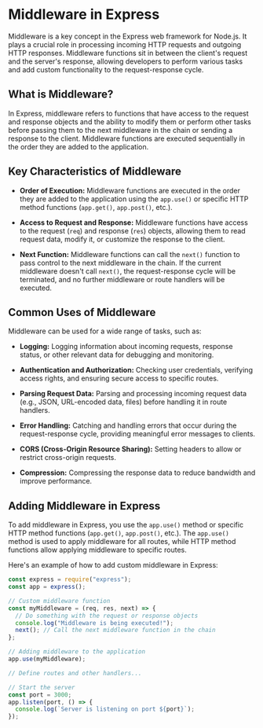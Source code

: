 # Middleware in Express

Middleware is a key concept in the Express web framework for Node.js. It plays a crucial role in processing incoming HTTP requests and outgoing HTTP responses. Middleware functions sit in between the client's request and the server's response, allowing developers to perform various tasks and add custom functionality to the request-response cycle.

## What is Middleware?

In Express, middleware refers to functions that have access to the request and response objects and the ability to modify them or perform other tasks before passing them to the next middleware in the chain or sending a response to the client. Middleware functions are executed sequentially in the order they are added to the application.

## Key Characteristics of Middleware

- **Order of Execution:** Middleware functions are executed in the order they are added to the application using the `app.use()` or specific HTTP method functions (`app.get()`, `app.post()`, etc.).

- **Access to Request and Response:** Middleware functions have access to the request (`req`) and response (`res`) objects, allowing them to read request data, modify it, or customize the response to the client.

- **Next Function:** Middleware functions can call the `next()` function to pass control to the next middleware in the chain. If the current middleware doesn't call `next()`, the request-response cycle will be terminated, and no further middleware or route handlers will be executed.

## Common Uses of Middleware

Middleware can be used for a wide range of tasks, such as:

- **Logging:** Logging information about incoming requests, response status, or other relevant data for debugging and monitoring.

- **Authentication and Authorization:** Checking user credentials, verifying access rights, and ensuring secure access to specific routes.

- **Parsing Request Data:** Parsing and processing incoming request data (e.g., JSON, URL-encoded data, files) before handling it in route handlers.

- **Error Handling:** Catching and handling errors that occur during the request-response cycle, providing meaningful error messages to clients.

- **CORS (Cross-Origin Resource Sharing):** Setting headers to allow or restrict cross-origin requests.

- **Compression:** Compressing the response data to reduce bandwidth and improve performance.

## Adding Middleware in Express

To add middleware in Express, you use the `app.use()` method or specific HTTP method functions (`app.get()`, `app.post()`, etc.). The `app.use()` method is used to apply middleware for all routes, while HTTP method functions allow applying middleware to specific routes.

Here's an example of how to add custom middleware in Express:

```javascript
const express = require("express");
const app = express();

// Custom middleware function
const myMiddleware = (req, res, next) => {
  // Do something with the request or response objects
  console.log("Middleware is being executed!");
  next(); // Call the next middleware function in the chain
};

// Adding middleware to the application
app.use(myMiddleware);

// Define routes and other handlers...

// Start the server
const port = 3000;
app.listen(port, () => {
  console.log(`Server is listening on port ${port}`);
});
```
